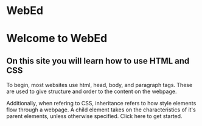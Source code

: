 # WebEd
<html>
  <body>
    <h1>Welcome to WebEd</h1>
    <h2>On this site you will learn how to use HTML and CSS</h2>
    <p>To begin, most websites use html, head, body, and paragraph tags. These are used to give structure and order to the content on the webpage.</p>
    <p> Additionally, when refering to CSS, inheritance refers to how style elements flow through a webpage. A child element takes on the characteristics of it's parent elements, unless otherwise specified. Click <href="examples.html">here</a> to get started.
  </body>
  </html>
 
